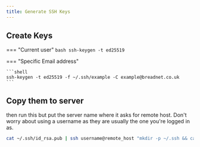 ```yaml
---
title: Generate SSH Keys
---
```


## Create Keys

=== "Current user"
    ```bash
    ssh-keygen -t ed25519
    ```

=== "Specific Email address"

    ```shell
    ssh-keygen -t ed25519 -f ~/.ssh/example -C example@breadnet.co.uk
    ```

## Copy them to server

then run this but put the server name where it asks for remote host. Don't worry about using a username as they are usually the one you're logged in as.

```bash
cat ~/.ssh/id_rsa.pub | ssh username@remote_host "mkdir -p ~/.ssh && cat >> ~/.ssh/authorized_keys"
```
